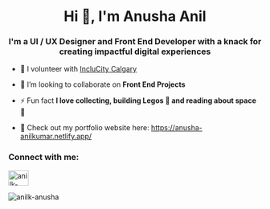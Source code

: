<h1 align="center">Hi 👋, I'm Anusha Anil</h1>
<h3 align="center"> I'm a UI / UX Designer and Front End Developer with a knack for
creating impactful digital experiences </h3>

- 🔭 I volunteer with [IncluCity Calgary](https://www.inclucitycalgary.ca/)

- 🌱 I’m looking to collaborate on **Front End Projects**

- ⚡ Fun fact **I love collecting, building Legos 🙂 and reading about space 🚀**

- 🎯 Check out my portfolio website here: https://anusha-anilkumar.netlify.app/

<h3 align="left">Connect with me:</h3>
<p align="left">
<a href="https://linkedin.com/in/anilk-anusha" target="blank"><img align="center" src="https://raw.githubusercontent.com/rahuldkjain/github-profile-readme-generator/master/src/images/icons/Social/linked-in-alt.svg" alt="anilk-anusha" height="30" width="40" /></a>
</p>


<p><img align="center" src="https://github-readme-stats.vercel.app/api/top-langs?username=anilk-anusha&show_icons=true&locale=en&layout=compact" alt="anilk-anusha" /></p>
